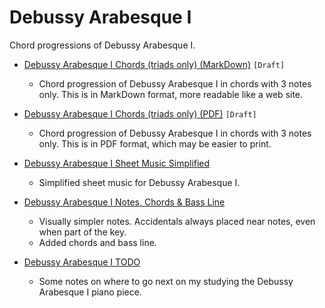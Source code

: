 Debussy Arabesque I
===================

Chord progressions of Debussy Arabesque I.

- [Debussy Arabesque I Chords (triads only) (MarkDown)](debussy-arabesque-1-chords-triads-only.md) `[Draft]`

    - Chord progression of Debussy Arabesque I in chords with 3 notes only. This is in MarkDown format, more readable like a web site.

- [Debussy Arabesque I Chords (triads only) (PDF)](debussy-arabesque-1-chords-triads-only.pdf) `[Draft]`

    - Chord progression of Debussy Arabesque I in chords with 3 notes only. This is in PDF format, which may be easier to print.

- [Debussy Arabesque I Sheet Music Simplified](sheet-music-simplified)

    - Simplified sheet music for Debussy Arabesque I.

- [Debussy Arabesque I Notes, Chords & Bass Line](notes-chords-bass-line)

    - Visually simpler notes. Accidentals always placed near notes, even when part of the key.  
    - Added chords and bass line.

- [Debussy Arabesque I TODO](debussy-arabesque-1-todo.md)

    - Some notes on where to go next on my studying the Debussy Arabesque I piano piece.